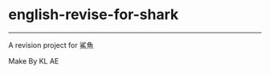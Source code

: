 # english-revise-for-shark
-----------------------------------
A revision project for 鯊魚

Make By KL AE